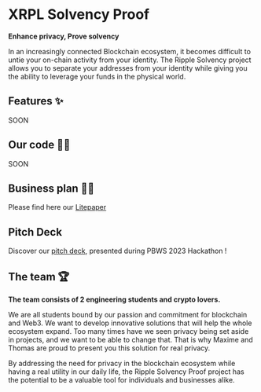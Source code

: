 # **XRPL Solvency Proof**

**Enhance privacy, Prove solvency**

In an increasingly connected Blockchain ecosystem, it becomes difficult to untie your on-chain activity from your identity. The Ripple Solvency project allows you to separate your addresses from your identity while giving you the ability to leverage your funds in the physical world.

## **Features** ✨

SOON

## **Our code** 👨‍💻

SOON

## **Business plan** 👨‍💼

Please find here our [Litepaper](https://github.com/PBWS-Ripple-Solvency/.github/blob/main/litepaper.md)

## **Pitch Deck**

Discover our [pitch deck](https://github.com/PBWS-Ripple-Solvency/.github/blob/main/RS_pitch_deck.pdf), presented during PBWS 2023 Hackathon ! 

## **The team** 🏆

**The team consists of 2 engineering students and crypto lovers.**

We are all students bound by our passion and commitment for blockchain and Web3. We want to develop innovative solutions that will help the whole ecosystem expand. Too many times have we seen privacy being set aside in projects, and we want to be able to change that. That is why Maxime and Thomas are proud to present you this solution for real privacy.

By addressing the need for privacy in the blockchain ecosystem while having a real utility in our daily life, the Ripple Solvency Proof project has the potential to be a valuable tool for individuals and businesses alike.
